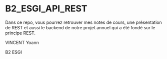 # B2_ESGI_API_REST

Dans ce repo, vous pourrez retrouver mes notes de cours, une présentation de REST et aussi le backend de notre projet annuel qui a été fondé sur le principe REST. 

VINCENT Yoann 

B2 ESGI